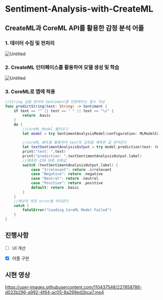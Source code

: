 # Sentiment-Analysis-with-CreateML

## **CreateML**과 **CoreML API**를 활용한 감정 분석 어플
### 1. 데이터 수집 및 전처리

![Untitled](https://s3-us-west-2.amazonaws.com/secure.notion-static.com/c562f5d3-1a44-486a-b569-6b4da52512ec/Untitled.png)

### 2. CreateML 인터페이스를 활용하여 모델 생성 및 학습

![Untitled](https://s3-us-west-2.amazonaws.com/secure.notion-static.com/739b2ccd-c92a-4635-9572-121a033efcee/Untitled.png)

### 3. CoreML로 앱에 적용

```swift
//String 값을 받아와 Sentiment를 반환해주는 함수 작성
func predictString(text: String) -> Sentiment {
    if text == "" || text == " " || text == "\n" {
        return .basic
    }
    do {
        //coreML Model 불러오기
        let model = try SentimentAnalysisModel(configuration: MLModelConfiguration.init())
        
        //coreML API를 활용하여 text의 감정을 예측한 값 받아온다
        let textSentimentAnalysisOutput = try model.prediction(text: text)
        print("text: ",text)
        print("prediction: ",textSentimentAnalysisOutput.label)
        //예측한 값에 따른 반환값
        switch (textSentimentAnalysisOutput.label) {
            case "Irrelevant": return .irrelevant
            case "Negative": return .negative
            case "Neutral": return .neutral
            case "Positive": return .positive
            default: return .basic
        }
    }
    //예상치 못한 error를 막아준다
    catch {
        fatalError("Loading CoreML Model Failed")
    }
}
```

## 진행사항
-   [ ] UI 개선
-   [x] 어플 구현


## 시현 영상
https://user-images.githubusercontent.com/110437548/227858786-d022b296-a992-4f64-ac05-8a299ed2bca7.mp4

